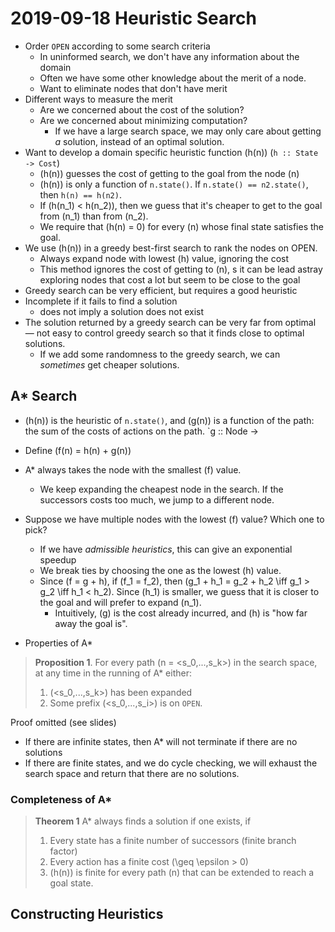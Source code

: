 # 2019-09-18 Heuristic Search

* Order `OPEN` according to some search criteria
  * In uninformed search, we don't have any information about the domain
  * Often we have some other knowledge about the merit of a node.
  * Want to eliminate nodes that don't have merit
* Different ways to measure the merit
  * Are we concerned about the cost of the solution?
  * Are we concerned about minimizing computation?
    * If we have a large search space, we may only care about getting *a* solution, instead of an optimal solution.
* Want to develop a domain specific heuristic function \(h(n)\) (`h :: State -> Cost`)
  * \(h(n)\) guesses the cost of getting to the goal from the node \(n\)
  * \(h(n)\) is only a function of `n.state()`. If `n.state() == n2.state()`, then `h(n) == h(n2)`.
  * If \(h(n_1) < h(n_2)\), then we guess that it's cheaper to get to the goal from \(n_1\) than from \(n_2\).
  * We require that \(h(n) = 0\) for every \(n\) whose final state satisfies the goal.
* We use \(h(n)\) in a greedy best-first search to rank the nodes on OPEN.
  * Always expand node with lowest \(h\) value, ignoring the cost
  * This method ignores the cost of getting to \(n\), s it can be lead astray exploring nodes that cost a lot but seem to be close to the goal
* Greedy search can be very efficient, but requires a good heuristic
* Incomplete if it fails to find a solution
  * does not imply a solution does not exist
* The solution returned by a greedy search can be very far from optimal &mdash; not easy to control greedy search so that it finds close to optimal solutions.
  * If we add some randomness to the greedy search, we can *sometimes* get cheaper solutions.

## A* Search
* \(h(n)\) is the heuristic of `n.state()`, and \(g(n)\) is a function of the path: the sum of the costs of actions on the path. `g :: Node -> 
* Define \(f(n) = h(n) + g(n)\) 
* A* always takes the node with the smallest \(f\) value.
  * We keep expanding the cheapest node in the search. If the successors costs too much, we jump to a different node.
* Suppose we have multiple nodes with the lowest \(f\) value? Which one to pick?
  * If we have *admissible heuristics*, this can give an exponential speedup
  * We break ties by choosing the one as the lowest \(h\) value.
  * Since \(f = g + h\), if \(f_1 = f_2\), then \(g_1 + h_1 = g_2 + h_2 \iff g_1 > g_2 \iff h_1 < h_2\). Since \(h_1\) is smaller, we guess that it is closer to the goal and will prefer to expand \(n_1\).
    * Intuitively, \(g\) is the cost already incurred, and \(h\) is "how far away the goal is".

* Properties of A*
> **Proposition	1**. For every path \(n = <s_0,...,s_k>\)	in	the	search space, at any time in the running of	A* either:
> 
> 1. \(<s_0,...,s_k>\) has been expanded
> 2. Some prefix \(<s_0,...,s_i>\) is on `OPEN`.

Proof omitted (see slides)

* If there are infinite states, then A* will not terminate if there are no solutions
* If there are finite states, and we do cycle checking, we will exhaust the search space and return that there are no solutions.

### Completeness of A*
> **Theorem 1** A* always finds a solution if one exists, if 
>   1. Every state has a finite number of successors (finite branch factor)
>   2. Every action has a finite cost \(\geq \epsilon > 0\)
>   3. \(h(n)\) is finite for every path \(n\) that can be extended to reach a goal state.


## Constructing Heuristics
